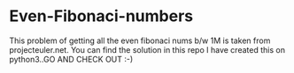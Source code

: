 # Even-Fibonaci-numbers
This problem of getting all the even fibonaci nums b/w 1M is taken from projecteuler.net. You can find the solution in this repo I have created this on python3..GO AND CHECK OUT :-)
